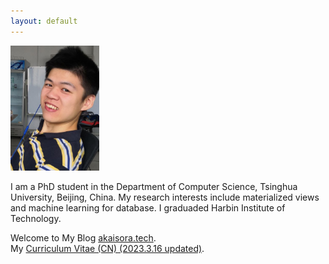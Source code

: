 ```yaml
---
layout: default
---
```


<img class="shadow" src="/assets/images/headpic.png" height = "200" alt="headpic"/>

I am a PhD student in the Department of Computer Science, Tsinghua University, Beijing, China. My research interests include materialized views and machine learning for database. I graduaded Harbin Institute of Technology.

Welcome to My Blog [akaisora.tech](http://akaisora.tech/).  
My <a href="/assets/files/CV-yuehan-cn.pdf" target="_blank">Curriculum Vitae (CN) (2023.3.16 updated)</a>.

